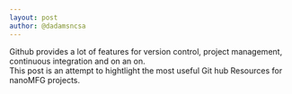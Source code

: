 ```yaml
---
layout: post
author: @dadamsncsa
---
```


Github provides a lot of features for version control, project management, continuous integration and on an on.  
This post is an attempt to hightlight the most useful Git hub Resources for nanoMFG projects.
